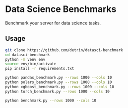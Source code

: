 # Data Science Benchmarks
Benchmark your server for data science tasks.

## Usage
```bash
git clone https://github.com/detrin/datasci-benchmark
cd datasci-benchmark
python -m venv env
source env/bin/activate
pip install -r requirements.txt

python pandas_benchmark.py --rows 1000 --cols 10
python polars_benchmark.py --rows 1000 --cols 10
python xgboost_benchmark.py --rows 1000 --cols 10
python torch_benchmark.py --rows 1000 --cols 10

python benchmark.py --rows 1000 --cols 10  
```
